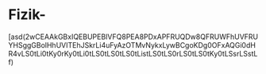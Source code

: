 # Fizik-

[asd(2wCEAAkGBxIQEBUPEBIVFQ8PEA8PDxAPFRUQDw8QFRUWFhUVFRUYHSggGBolHhUVITEhJSkrLi4uFyAzOTMvNykxLywBCgoKDg0OFxAQGi0dHR4vLS0tLi0tKy0rKy0tLi0tLS0tLS0tLS0tListLS0tLS0rLS0tLS0tKy0tLSsrLSstLf)
